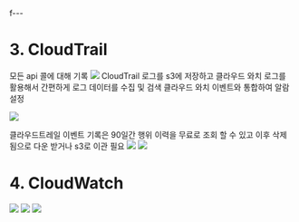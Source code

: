 f---
# 3. CloudTrail
모든 api 콜에 대해 기록
![](https://velog.velcdn.com/images/yuran3391/post/5c63bfcf-704a-49d8-a38e-53764ae11d57/image.png)
CloudTrail 로그를 s3에 저장하고 클라우드 와치 로그를 활용해서 간편하게 로그 데이터를 수집 및 검색
클라우드 와치 이벤트와 통합하여 알람 설정

![](https://velog.velcdn.com/images/yuran3391/post/8d428ddd-865a-4b23-ba8a-0d0afa462796/image.png)

클라우드트레일 이벤트 기록은 90일간 행위 이력을 무료로 조회 할 수 있고 이후 삭제 됨으로 다운 받거나 s3로 이관 필요
![](https://velog.velcdn.com/images/yuran3391/post/be4f9ec5-549a-4e6a-8501-c05211eb6ebb/image.png)
![](https://velog.velcdn.com/images/yuran3391/post/4e209186-c8ac-4c27-b955-bbb486ec710d/image.png)

# 4. CloudWatch
![](https://velog.velcdn.com/images/yuran3391/post/90da04bb-71e8-4313-bdbe-48a54e248e16/image.png)
![](https://velog.velcdn.com/images/yuran3391/post/7124747d-ef11-4d63-ad04-acc07a51084c/image.png)
![](https://velog.velcdn.com/images/yuran3391/post/68ed60ae-8899-42d2-8d5e-5869e5ac5086/image.png)
